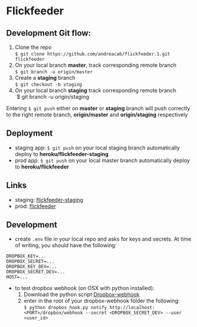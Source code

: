 # Flickfeeder
## Development Git flow: 
1. Clone the repo  
`$ git clone https://github.com/andreacab/flickfeeder.1.git flickfeeder`  
2. On your local branch **master**, track corresponding remote branch  
`$ git branch -u origin/master`  
2. Create a **staging** branch  
`$ git checkout -b staging`  
3. On your local branch **staging** track corresponding remote branch  
`$ git branch -u origin/staging  

Entering `$ git push` either on **master** or **staging** branch will push correctly to the right remote branch, **origin/master** and **origin/staging** respectively

## Deployment
- staging app: `$ git push` on your local staging branch automatically deploy to **heroku/flickfeeder-staging**
- prod app: `$ git push` on your local master branch automatically deploy to **heroku/flickfeeder**

## Links
- staging: [flickfeeder-staging](flickfeeder-staging.herokuapp.com)
- prod: [flickfeeder](flickfeeder.herokuapp.com)

## Development 
- create `.env` file in your local repo and asks for keys and secrets. At time of writing, you should have the following:
```
DROPBOX_KEY=...
DROPBOX_SECRET=...
DROPBOX_KEY_DEV=...
DROPBOX_SECRET_DEV=...
HOST=...
```    
- to test dropbox webhook (on OSX with python installed):
    1. Download the python script [Dropbox-webhook](https://blogs.dropbox.com/developers/2014/05/dropbox_hook-py-a-tool-for-testing-your-webhooks/)
    2. enter in the root of your dropbox-webhook folder the following:  
    `$ python dropbox_hook.py notify http://localhost:<PORT>/dropbox/webhook --secret <DROPBOX_SECRET_DEV> --user <user_id>`
